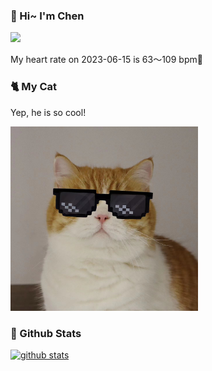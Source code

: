 ### 👋 Hi~ I'm Chen 

![](https://komarev.com/ghpvc/?username=z1cheng&style=flat)

My heart rate on 2023-06-15 is 63～109 bpm💖

### 🐈 My Cat
Yep, he is so cool!

<img src="/images/mycat.jpg" width="300px" />

### 🧐 Github Stats
[![github stats](https://github-readme-stats.vercel.app/api?username=z1cheng&show_icons=true&theme=default)](https://github.com/anuraghazra/github-readme-stats)

